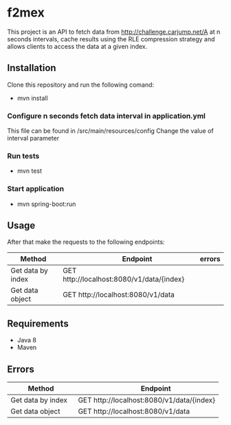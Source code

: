 # f2mex

This project is an API to fetch data from http://challenge.carjump.net/A at n seconds intervals, cache results using the
RLE compression strategy and allows clients to access the data at a given index.

## Installation
Clone this repository and run the following comand:

* mvn install

### Configure n seconds fetch data interval in application.yml
This file can be found in /src/main/resources/config
Change the value of interval parameter

### Run tests
* mvn test

### Start application
* mvn spring-boot:run

## Usage
After that make the requests to the following endpoints:

       Method         |                     Endpoint                      | errors
--------------------- | ------------------------------------------------- | ------
Get data by index     | GET http://localhost:8080/v1/data/{index}
Get data object       | GET http://localhost:8080/v1/data

## Requirements

* Java 8
* Maven

## Errors

       Method         |                     Endpoint                
--------------------- | ------------------------------------------------- 
Get data by index     | GET http://localhost:8080/v1/data/{index}
Get data object       | GET http://localhost:8080/v1/data

